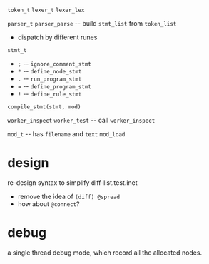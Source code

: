 `token_t`
`lexer_t`
`lexer_lex`

`parser_t`
`parser_parse` -- build `stmt_list` from `token_list`

- dispatch by different runes

`stmt_t`

- `;` -- `ignore_comment_stmt`
- `*` -- `define_node_stmt`
- `.` -- `run_program_stmt`
- `=` -- `define_program_stmt`
- `!` -- `define_rule_stmt`

`compile_stmt(stmt, mod)`

`worker_inspect`
`worker_test` -- call `worker_inspect`

`mod_t` -- has `filename` and `text`
`mod_load`

# design

re-design syntax to simplify diff-list.test.inet

- remove the idea of `(diff) @spread`
- how about `@connect`?

# debug

a single thread debug mode, which record all the allocated nodes.
